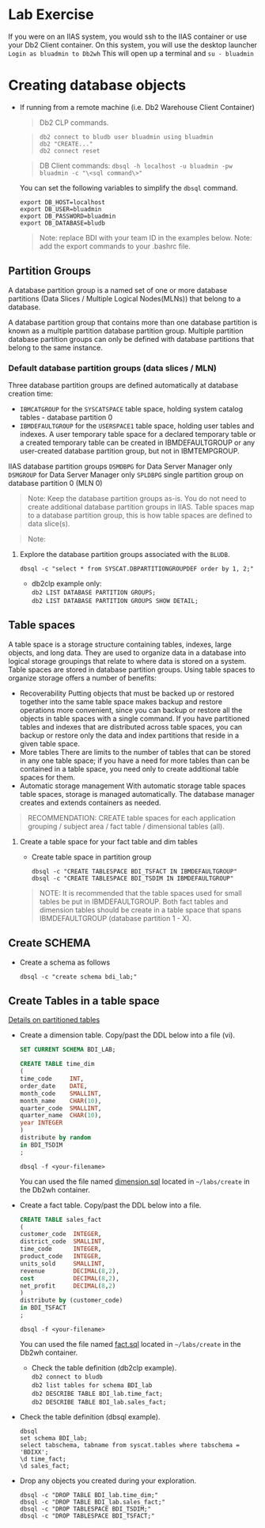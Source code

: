 # Lab Exercise

 If you were on an IIAS system, you would ssh to the IIAS container or use your Db2 Client container.  On this system, you will use the desktop launcher `Login as bluadmin to Db2wh`  This will open up a terminal and `su - bluadmin`



# Creating database objects

  * If running from a remote machine (i.e. Db2 Warehouse Client Container)
     > Db2 CLP commands.

     > `db2 connect to bludb user bluadmin using bluadmin`  
     > `db2 "CREATE..."`  
     > `db2 connect reset`  

     > DB Client commands:
     > `dbsql -h localhost -u bluadmin -pw bluadmin -c "\<sql command\>"`  

    You can set the following variables to simplify the `dbsql` command.  

    ```
    export DB_HOST=localhost
    export DB_USER=bluadmin
    export DB_PASSWORD=bluadmin
    export DB_DATABASE=bludb
    ```  

    > Note: replace BDI with your team ID in the examples below.
    > Note: add the export commands to your .bashrc file.  

## Partition Groups

A database partition group is a named set of one or more database partitions (Data Slices / Multiple Logical Nodes(MLNs)) that belong to a database.

A database partition group that contains more than one database partition is known as a multiple partition database partition group. Multiple partition database partition groups can only be defined with database partitions that belong to the same instance.

### Default database partition groups (data slices / MLN)

Three database partition groups are defined automatically at database creation time:

* `IBMCATGROUP` for the `SYSCATSPACE` table space, holding system catalog tables - database partition 0
* `IBMDEFAULTGROUP` for the `USERSPACE1` table space, holding user tables and indexes. A user temporary table space for a declared temporary table or a created temporary table can be created in IBMDEFAULTGROUP or any user-created database partition group, but not in IBMTEMPGROUP.

IIAS database partition groups
`DSMDBPG` for Data Server Manager only
`DSMGROUP` for Data Server Manager only
`SPLDBPG` single partition group on database partition 0 (MLN 0)

> Note: Keep the database partition groups as-is.  You do not need to create additional database partition groups in IIAS.  Table spaces map to a database partition group, this is how table spaces are defined to data slice(s).

> Note:

1. Explore the database partition groups associated with the `BLUDB`.  

   `dbsql -c "select * from SYSCAT.DBPARTITIONGROUPDEF order by 1, 2;"`  

   * db2clp example only:  
   `db2 LIST DATABASE PARTITION GROUPS;`  
   `db2 LIST DATABASE PARTITION GROUPS SHOW DETAIL;`  

## Table spaces

A table space is a storage structure containing tables, indexes, large objects, and long data. They are used to organize data in a database into logical storage groupings that relate to where data is stored on a system. Table spaces are stored in database partition groups.
Using table spaces to organize storage offers a number of benefits:

* Recoverability
    Putting objects that must be backed up or restored together into the same table space makes backup and restore operations more convenient, since you can backup or restore all the objects in table spaces with a single command. If you have partitioned tables and indexes that are distributed across table spaces, you can backup or restore only the data and index partitions that reside in a given table space.
* More tables
    There are limits to the number of tables that can be stored in any one table space; if you have a need for more tables than can be contained in a table space, you need only to create additional table spaces for them.
* Automatic storage management
    With automatic storage table spaces table spaces, storage is managed automatically. The database manager creates and extends containers as needed.

> RECOMMENDATION: CREATE table spaces for each application grouping / subject area / fact table / dimensional tables (all).

1. Create a table space for your fact table and dim tables

   * Create table space in partition group

      `dbsql -c "CREATE TABLESPACE BDI_TSFACT IN IBMDEFAULTGROUP"`  
      `dbsql -c "CREATE TABLESPACE BDI_TSDIM IN IBMDEFAULTGROUP"`  

   > NOTE: It is recommended that the table spaces used for small tables be put in IBMDEFAULTGROUP.  Both fact tables and dimension tables should be create in a table space that spans IBMDEFAULTGROUP (database partition 1 - X).

## Create SCHEMA

* Create a schema as follows

   `dbsql -c "create schema bdi_lab;"`  


## Create Tables in a table space

[Details on partitioned tables](https://www.ibm.com/support/knowledgecenter/en/SSEPGG_11.1.0/com.ibm.db2.luw.admin.partition.doc/doc/c0021560.html)

* Create a dimension table.  Copy/past the DDL below into a file (vi).  


   ```sql
   SET CURRENT SCHEMA BDI_LAB;  

   CREATE TABLE time_dim
   (
   time_code     INT,
   order_date    DATE,
   month_code    SMALLINT,
   month_name    CHAR(10),
   quarter_code  SMALLINT,
   quarter_name  CHAR(10),
   year INTEGER
   )
   distribute by random
   in BDI_TSDIM
   ;
   ```  

   `dbsql -f <your-filename>`

   You can used the file named [dimension.sql](CreateDBObjects/dimension.sql) located in `~/labs/create` in the Db2wh container.

* Create a fact table.  Copy/past the DDL below into a file.  


   ```sql
   CREATE TABLE sales_fact
   (
   customer_code  INTEGER,
   district_code  SMALLINT,
   time_code      INTEGER,
   product_code   INTEGER,
   units_sold     SMALLINT,
   revenue        DECIMAL(8,2),
   cost           DECIMAL(8,2),
   net_profit     DECIMAL(8,2)
   )
   distribute by (customer_code)
   in BDI_TSFACT
   ;
   ```  

   `dbsql -f <your-filename>`

   You can used the file named [fact.sql](CreateDBObjects/fact.sql) located in `~/labs/create` in the Db2wh container.


   * Check the table definition (db2clp example).  
   `db2 connect to bludb`  
   `db2 list tables for schema BDI_lab`  
   `db2 DESCRIBE TABLE BDI_lab.time_fact;`  
   `db2 DESCRIBE TABLE BDI_lab.sales_fact;`  

* Check the table definition (dbsql example).  

   ```  
   dbsql  
   set schema BDI_lab;   
   select tabschema, tabname from syscat.tables where tabschema = 'BDIXX';
   \d time_fact;  
   \d sales_fact;
   ```  

* Drop any objects you created during your exploration.  

   `dbsql -c "DROP TABLE BDI_lab.time_dim;"`    
   `dbsql -c "DROP TABLE BDI_lab.sales_fact;"`  
   `dbsql -c "DROP TABLESPACE BDI_TSDIM;"`  
   `dbsql -c "DROP TABLESPACE BDI_TSFACT;"`  
